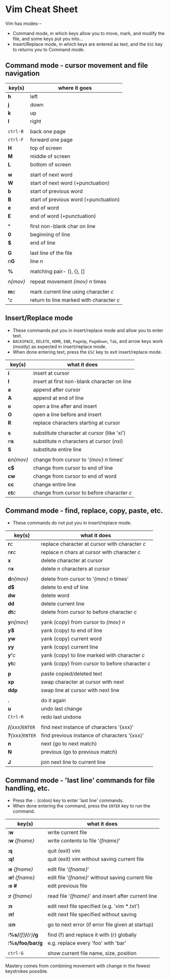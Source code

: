 # Vim Cheat Sheet

Vim has modes-- 

* Command mode, in which keys allow you to move, mark, and modify the file, and some keys put you into...
* Insert/Replace mode, in which keys are entered as text, and the `ESC` key to returns you to Command mode.


## Command mode - cursor movement and file navigation

| key(s)   | where it goes                            |
| -------- | ---------------------------------------- |
| **h**    | left                                     |
| **j**    | down                                     |
| **k**    | up                                       |
| **l**    | right                                    |
|          |                                          |
| `ctrl-B` | back one page                            |
| `ctrl-F` | forward one page                         |
| **H**    | top of screen                            |
| **M**    | middle of screen                         |
| **L**    | bottom of screen                         |
|          |                                          |
| **w**    | start of next word                       |
| **W**    | start of next word (+punctuation)        |
| **b**    | start of previous word                   |
| **B**    | start of previous word (+punctuation)    |
| **e**    | end of word                              |
| **E**    | end of word (+punctuation)               |
|          |                                          |
| **^**    | first non-blank char on line             |
| **0**    | beginning of line                        |
| **$**    | end of line                              |
|          |                                          |
| **G**    | last line of the file                    |
| _n_**G** | line *n*                                 |
|          |                                          |
| **%**    | matching pair- (), {}, []                |
|          |                                          |
| _n{mov}_ | repeat movement *{mov} n* times          |
|          |                                          |
| **m**_c_ | mark current line using character _c_    |
| **'**_c_ | return to line marked with character _c_ |



## Insert/Replace mode

* These commands put you in insert/replace mode and allow you to enter text.
* `BACKSPACE`, `DELETE`, `HOME`, `END`, `PageUp`, `PageDown`, `Tab`, and arrow keys work (mostly) as expected in insert/replace mode. 
* When done entering text, press the `ESC` key to exit insert/replace mode.

| key(s)         | what it does                                 |
| -------------- | -------------------------------------------- |
| **i**          | insert at cursor                             |
| **I**          | insert at first non-blank character on line  |
| **a**          | append after cursor                          |
| **A**          | append at end of line                        |
| **o**          | open a line after and insert                 |
| **O**          | open a line before and insert                |
| **R**          | replace characters starting at cursor        |
|                |                                              |
| **s**          | substitute character at cursor (like 'xi')   |
| _n_**s**       | substitute *n* characters at cursor (*n*xi)  |
| **S**          | substitute entire line                       |
|                |                                              |
| **c**_n{mov}_  | change from cursor to '_{mov} n_ times'      |
| **c$**         | change from cursor to end of line            |
| **cw**         | change from cursor to end of word            |
| **cc**         | change entire line                           |
| **ct**_c_      | change from cursor to before character _c_   |


## Command mode - find, replace, copy, paste, etc.

* These commands do not put you in insert/replace mode.

| key(s)               | what it does                                    |
| -------------------- | ----------------------------------------------- |
| **r**_c_             | replace character at cursor with character _c_  |
| _n_**r**_c_          | replace _n_ chars at cursor with character _c_  |
| **x**                | delete character at cursor                      |
| _n_**x**             | delete _n_ characters at cursor                 |
|                      |                                                 |
| **d**_n{mov}_        | delete from cursor to '_{mov} n_ times'         |
| **d$**               | delete to end of line                           |
| **dw**               | delete word                                     |
| **dd**               | delete current line                             |
| **dt**_c_            | delete from cursor to before character _c_      |
|                      |                                                 |
| **y**_n{mov}_        | yank (copy) from cursor to _{mov} n_            |
| **y$**               | yank (copy) to end of line                      |
| **yw**               | yank (copy) current word                        |
| **yy**               | yank (copy) current line                        |
| **y'**_c_            | yank (copy) to line marked with character _c_   |
| **yt**_c_            | yank (copy) from cursor to before character _c_ |
|                      |                                                 |
| **p**                | paste copied/deleted text                       |
| **xp**               | swap character at cursor with next              |
| **ddp**              | swap line at cursor with next line              |
|                      |                                                 |
| **.**                | do it again                                     |
| **u**                | undo last change                                |
| `Ctrl-R`             | redo last undone                                |
|                      |                                                 |
| **\/**_{xxx}_`ENTER` | find next instance of characters '{xxx}'        |
| **?**_{xxx}_`ENTER`  | find previous instance of characters '{xxx}'    |
| **n**                | next (go to next match)                         |
| **N**                | previous (go to previous match)                 |
|                      |                                                 |
| **J**                | join next line to current line                  |



## Command mode - 'last line' commands for file handling, etc.

* Press the `:` (colon) key to enter 'last line' commands.
* When done entering the command, press the `ENTER` key to run the command.

| key(s)                        | what it does                                        |
| ----------------------------- | --------------------------------------------------- |
| **:w**                        | write current file                                  |
| **:w** _{fname}_              | write contents to file '_{fname}_'                  |
|                               |                                                     |
| **:q**                        | quit (exit) vim                                     |
| **:q!**                       | quit (exit) vim without saving current file         |
|                               |                                                     |
| **:e** _{fname}_              | edit file '_{fname}_'                               |
| **:e!** _{fname}_             | edit file '_{fname}_' without saving current file   |
| **:e #**                      | edit previous file                                  |
|                               |                                                     |
| **:r** _{fname}_              | read file '_{fname}_' and insert after current line |
|                               |                                                     |
| **:n**                        | edit next file specified (e.g. 'vim *.txt')         |
| **:n!**                       | edit next file specified without saving             |
|                               |                                                     |
| **:cn**                       | go to next error (if error file given at startup)   |
|                               |                                                     |
| **:%s/**_{f}_**/**_{r}_**/g** | find {f} and replace it with {r} globally           |
| **:%s/foo/bar/g**             | e.g. replace every 'foo' with 'bar'                 |
|                               |                                                     |
| `ctrl-G`                      | show current file name, size, position              |


Mastery comes from combining movement with change in the fewest keystrokes possible.
